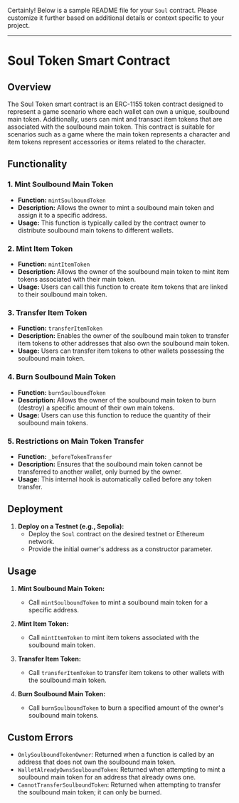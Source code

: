 Certainly! Below is a sample README file for your `Soul` contract. Please customize it further based on additional details or context specific to your project.

---

# Soul Token Smart Contract

## Overview

The Soul Token smart contract is an ERC-1155 token contract designed to represent a game scenario where each wallet can own a unique, soulbound main token. Additionally, users can mint and transact item tokens that are associated with the soulbound main token. This contract is suitable for scenarios such as a game where the main token represents a character and item tokens represent accessories or items related to the character.

## Functionality

### 1. Mint Soulbound Main Token

- **Function:** `mintSoulboundToken`
- **Description:** Allows the owner to mint a soulbound main token and assign it to a specific address.
- **Usage:** This function is typically called by the contract owner to distribute soulbound main tokens to different wallets.

### 2. Mint Item Token

- **Function:** `mintItemToken`
- **Description:** Allows the owner of the soulbound main token to mint item tokens associated with their main token.
- **Usage:** Users can call this function to create item tokens that are linked to their soulbound main token.

### 3. Transfer Item Token

- **Function:** `transferItemToken`
- **Description:** Enables the owner of the soulbound main token to transfer item tokens to other addresses that also own the soulbound main token.
- **Usage:** Users can transfer item tokens to other wallets possessing the soulbound main token.

### 4. Burn Soulbound Main Token

- **Function:** `burnSoulboundToken`
- **Description:** Allows the owner of the soulbound main token to burn (destroy) a specific amount of their own main tokens.
- **Usage:** Users can use this function to reduce the quantity of their soulbound main tokens.

### 5. Restrictions on Main Token Transfer

- **Function:** `_beforeTokenTransfer`
- **Description:** Ensures that the soulbound main token cannot be transferred to another wallet, only burned by the owner.
- **Usage:** This internal hook is automatically called before any token transfer.

## Deployment

1. **Deploy on a Testnet (e.g., Sepolia):**
   - Deploy the `Soul` contract on the desired testnet or Ethereum network.
   - Provide the initial owner's address as a constructor parameter.

## Usage

1. **Mint Soulbound Main Token:**

   - Call `mintSoulboundToken` to mint a soulbound main token for a specific address.

2. **Mint Item Token:**

   - Call `mintItemToken` to mint item tokens associated with the soulbound main token.

3. **Transfer Item Token:**

   - Call `transferItemToken` to transfer item tokens to other wallets with the soulbound main token.

4. **Burn Soulbound Main Token:**
   - Call `burnSoulboundToken` to burn a specified amount of the owner's soulbound main tokens.

## Custom Errors

- `OnlySoulboundTokenOwner`: Returned when a function is called by an address that does not own the soulbound main token.
- `WalletAlreadyOwnsSoulboundToken`: Returned when attempting to mint a soulbound main token for an address that already owns one.
- `CannotTransferSoulboundToken`: Returned when attempting to transfer the soulbound main token; it can only be burned.
